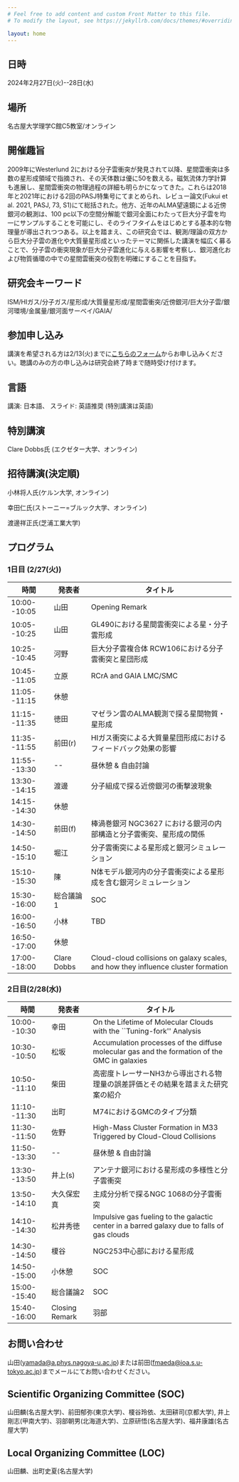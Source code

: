 ```yaml
---
# Feel free to add content and custom Front Matter to this file.
# To modify the layout, see https://jekyllrb.com/docs/themes/#overriding-theme-defaults

layout: home
---
```


## 日時
2024年2月27日(火)--28日(水)

## 場所
名古屋大学理学C館C5教室/オンライン

## 開催趣旨
2009年にWesterlund 2における分子雲衝突が発見されて以降、星間雲衝突は多数の星形成領域で指摘され、その天体数は優に50を数える。磁気流体力学計算も進展し、星間雲衝突の物理過程の詳細も明らかになってきた。これらは2018年と2021年における2回のPASJ特集号にてまとめられ、レビュー論文(Fukui et al. 2021, PASJ, 73, S1)にて総括された。他方、近年のALMA望遠鏡による近傍銀河の観測は、100 pc以下の空間分解能で銀河全面にわたって巨大分子雲を均一にサンプルすることを可能にし、そのライフタイムをはじめとする基本的な物理量が導出されつつある。以上を踏まえ、この研究会では、観測/理論の双方から巨大分子雲の進化や大質量星形成といったテーマに関係した講演を幅広く募ることで、分子雲の衝突現象が巨大分子雲進化に与える影響を考察し、銀河進化および物質循環の中での星間雲衝突の役割を明確にすることを目指す。

## 研究会キーワード
ISM/HIガス/分子ガス/星形成/大質量星形成/星間雲衝突/近傍銀河/巨大分子雲/銀河環境/金属量/銀河面サーベイ/GAIA/

## 参加申し込み
講演を希望される方は2/13(火)までに[こちらのフォーム](https://docs.google.com/forms/d/e/1FAIpQLSeoMVIn6m09KSdJcriAVgCX9hb2_3aXV8puxXAim1Om2yt4gQ/viewform?usp=sf_link)からお申し込みください。聴講のみの方の申し込みは研究会終了時まで随時受け付けます。

## 言語
講演: 日本語、
スライド: 英語推奨
(特別講演は英語)

## 特別講演
Clare Dobbs氏 (エクゼター大学、オンライン)

## 招待講演(決定順)
小林将人氏(ケルン大学, オンライン)

幸田仁氏(ストーニー=ブルック大学、オンライン)

渡邊祥正氏(芝浦工業大学)

## プログラム
### 1日目 (2/27(火))

| 時間 | 発表者 | タイトル |
| --------- | --------- | --------- |
| 10:00--10:05 | 山田 | Opening Remark |
| 10:05--10:25 | 山田 | GL490における星間雲衝突による星・分子雲形成 | 
| 10:25--10:45 | 河野 | 巨大分子雲複合体 RCW106における分子雲衝突と星団形成 
| 10:45--11:05 | 立原| RCrA and GAIA LMC/SMC | 
| 11:05--11:15 | 休憩 | 
| 11:15--11:35 | 徳田 | マゼラン雲のALMA観測で探る星間物質・星形成 | 
| 11:35--11:55 | 前田(r) | HIガス衝突による大質量星団形成におけるフィードバック効果の影響| 
| 11:55--13:30 | -- | 昼休憩 & 自由討論
| 13:30--14:15 | 渡邊 | 分子組成で探る近傍銀河の衝撃波現象 | 
| 14:15--14:30 | 休憩 | 
| 14:30--14:50 | 前田(f) | 棒渦巻銀河 NGC3627 における銀河の内部構造と分子雲衝突、星形成の関係 | 
| 14:50--15:10 | 堀江 | 分子雲衝突による星形成と銀河シミュレーション| 
| 15:10--15:30 | 陳 | N体モデル銀河内の分子雲衝突による星形成を含む銀河シミュレーション | 
| 15:30--16:00 | 総合議論1 | SOC
| 16:00--16:50 | 小林 | TBD |
| 16:50--17:00 | 休憩 | 
| 17:00--18:00 | Clare Dobbs |Cloud-cloud collisions on galaxy scales, and how they influence cluster formation|

### 2日目(2/28(水))
| 時間 | 発表者 | タイトル | 
| --------- | --------- | --------- |
| 10:00--10:30 | 幸田 | On the Lifetime of Molecular Clouds with the ``Tuning-fork'' Analysis|
| 10:30--10:50 | 松坂 | Accumulation processes of the diffuse molecular gas and the formation of the GMC in galaxies|
| 10:50--11:10 | 柴田 | 高密度トレーサーNH3から導出される物理量の誤差評価とその結果を踏まえた研究案の紹介|
| 11:10--11:30 | 出町 | M74におけるGMCのタイプ分類 | 
| 11:30--11:50 | 佐野 | High-Mass Cluster Formation in M33 Triggered by Cloud-Cloud Collisions | 
| 11:50--13:30 | -- | 昼休憩 & 自由討論
| 13:30--13:50 | 井上(s) | アンテナ銀河における星形成の多様性と分子雲衝突 | 
| 13:50--14:10 | 大久保宏真 | 主成分分析で探るNGC 1068の分子雲衝突 | 
| 14:10--14:30 | 松井秀徳 |  Impulsive gas fueling to the galactic center in a barred galaxy due to falls of gas clouds | 
| 14:30--14:50 | 榎谷 | NGC253中心部における星形成 | 
| 14:50--15:00 | 小休憩 | SOC
| 15:00--15:40 | 総合議論2| SOC
| 15:40--16:00 | Closing Remark| 羽部 |


## お問い合わせ
山田(yamada@a.phys.nagoya-u.ac.jp)または前田(fmaeda@ioa.s.u-tokyo.ac.jp)までメールにてお問い合わせください。

## Scientific Organizing Committee (SOC)
山田麟(名古屋大学)、前田郁弥(東京大学)、榎谷玲依、太田耕司(京都大学), 井上剛志(甲南大学)、羽部朝男(北海道大学)、立原研悟(名古屋大学)、福井康雄(名古屋大学)

## Local Organizing Committee (LOC)
山田麟、出町史夏(名古屋大学)